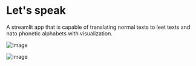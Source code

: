 # Let's speak

A streamlit app that is capable of translating normal texts to leet texts and nato phonetic alphabets with visualization. 

![image](https://user-images.githubusercontent.com/58178421/170161711-a70fed4b-590d-4884-aaee-d2b40ab0fbd2.png)

![image](https://user-images.githubusercontent.com/58178421/170162313-46c2c9f2-e0f9-4b43-bd84-f64773971a4c.png)
